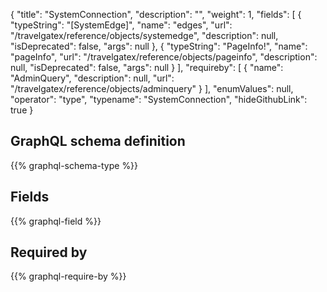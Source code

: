 {
  "title": "SystemConnection",
  "description": "",
  "weight": 1,
  "fields": [
    {
      "typeString": "[SystemEdge]",
      "name": "edges",
      "url": "/travelgatex/reference/objects/systemedge",
      "description": null,
      "isDeprecated": false,
      "args": null
    },
    {
      "typeString": "PageInfo!",
      "name": "pageInfo",
      "url": "/travelgatex/reference/objects/pageinfo",
      "description": null,
      "isDeprecated": false,
      "args": null
    }
  ],
  "requireby": [
    {
      "name": "AdminQuery",
      "description": null,
      "url": "/travelgatex/reference/objects/adminquery"
    }
  ],
  "enumValues": null,
  "operator": "type",
  "typename": "SystemConnection",
  "hideGithubLink": true
}
## GraphQL schema definition

{{% graphql-schema-type %}}

## Fields

{{% graphql-field %}}

## Required by

{{% graphql-require-by %}}
